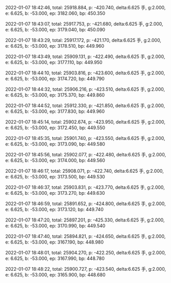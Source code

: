 2022-01-07 18:42:46, total: 25918.884, p: -420.740, delta:6.625 手, g:2.000, e: 6.625, b: -53.000, ep: 3182.060, bp: 450.350

2022-01-07 18:43:07, total: 25917.753, p: -421.680, delta:6.625 手, g:2.000, e: 6.625, b: -53.000, ep: 3179.040, bp: 450.090

2022-01-07 18:43:29, total: 25917.172, p: -421.170, delta:6.625 手, g:2.000, e: 6.625, b: -53.000, ep: 3178.510, bp: 449.960

2022-01-07 18:43:49, total: 25909.131, p: -422.490, delta:6.625 手, g:2.000, e: 6.625, b: -53.000, ep: 3177.110, bp: 449.950

2022-01-07 18:44:10, total: 25903.816, p: -423.600, delta:6.625 手, g:2.000, e: 6.625, b: -53.000, ep: 3174.720, bp: 449.790

2022-01-07 18:44:32, total: 25906.216, p: -423.510, delta:6.625 手, g:2.000, e: 6.625, b: -53.000, ep: 3175.370, bp: 449.860

2022-01-07 18:44:52, total: 25912.330, p: -421.850, delta:6.625 手, g:2.000, e: 6.625, b: -53.000, ep: 3177.830, bp: 449.960

2022-01-07 18:45:14, total: 25902.674, p: -423.950, delta:6.625 手, g:2.000, e: 6.625, b: -53.000, ep: 3172.450, bp: 449.550

2022-01-07 18:45:35, total: 25901.740, p: -423.550, delta:6.625 手, g:2.000, e: 6.625, b: -53.000, ep: 3173.090, bp: 449.580

2022-01-07 18:45:56, total: 25902.077, p: -422.480, delta:6.625 手, g:2.000, e: 6.625, b: -53.000, ep: 3174.000, bp: 449.560

2022-01-07 18:46:17, total: 25908.071, p: -422.740, delta:6.625 手, g:2.000, e: 6.625, b: -53.000, ep: 3173.500, bp: 449.530

2022-01-07 18:46:37, total: 25903.831, p: -423.770, delta:6.625 手, g:2.000, e: 6.625, b: -53.000, ep: 3173.270, bp: 449.630

2022-01-07 18:46:59, total: 25891.652, p: -424.800, delta:6.625 手, g:2.000, e: 6.625, b: -53.000, ep: 3173.120, bp: 449.740

2022-01-07 18:47:20, total: 25897.201, p: -425.330, delta:6.625 手, g:2.000, e: 6.625, b: -53.000, ep: 3170.990, bp: 449.540

2022-01-07 18:47:40, total: 25894.821, p: -424.650, delta:6.625 手, g:2.000, e: 6.625, b: -53.000, ep: 3167.190, bp: 448.980

2022-01-07 18:48:01, total: 25904.270, p: -422.250, delta:6.625 手, g:2.000, e: 6.625, b: -53.000, ep: 3167.990, bp: 448.780

2022-01-07 18:48:22, total: 25900.727, p: -423.540, delta:6.625 手, g:2.000, e: 6.625, b: -53.000, ep: 3165.900, bp: 448.680